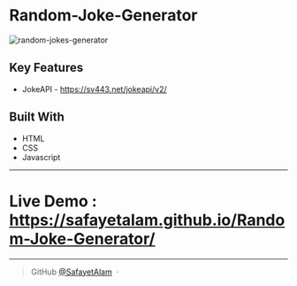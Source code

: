 # Random-Joke-Generator

![random-jokes-generator](https://user-images.githubusercontent.com/86869464/196293748-8241ed52-3286-43a4-bf25-23b0ccc10cf6.png)


## Key Features

* JokeAPI - https://sv443.net/jokeapi/v2/

## Built With

* HTML
* CSS
* Javascript

---

# Live Demo : https://safayetalam.github.io/Random-Joke-Generator/

---

> GitHub [@SafayetAlam](https://github.com/SafayetAlam) &nbsp;&middot;&nbsp;
